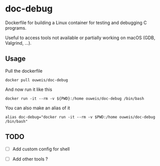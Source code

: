 # doc-debug

Dockerfile for building a Linux container for testing and debugging C programs.

Useful to access tools not available or partially working on macOS (GDB, Valgrind, ...).

## Usage

Pull the dockerfile

```shell
docker pull ouweis/doc-debug
```

And now run it like this

```shell
docker run -it --rm -v ${PWD}:/home ouweis/doc-debug /bin/bash
```

You can also make an alias of it

```shell
alias doc-debug="docker run -it --rm -v $PWD:/home ouweis/doc-debug /bin/bash"
```

## TODO

- [ ] Add custom config for shell
- [ ] Add other tools ?

